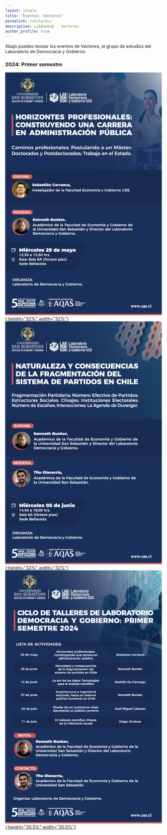 ```yaml
---
layout: single
title: "Eventos: Vectores"
permalink: /vectores/
description: LabDemGob - Vectores.
author_profile: true
---
```



Abajo puedes revisar los eventos de Vectores, el grupo de estudios del Laboratorio de Democracia y Gobierno.



### 2024: Primer semestre

[![4](/vectores/20240529.png){:height="32%" width="32%"}](/vectores/20240529.png) [![4](/vectores/20240605.png){:height="32%" width="32%"}](/vectores/20240605.png) [![4](/vectores/2024-01.png){:height="30.5%" width="30.5%"}](/vectores/2024-01.png) 

